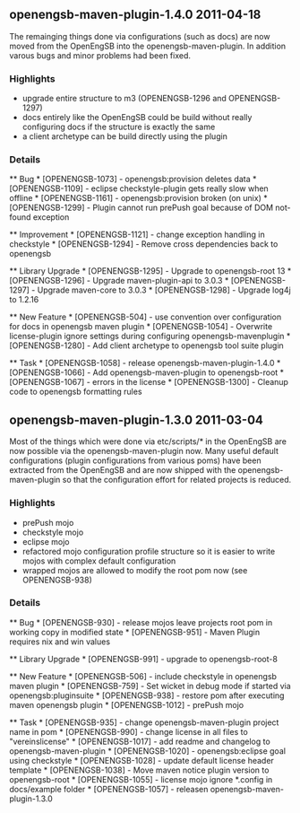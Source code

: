 openengsb-maven-plugin-1.4.0 2011-04-18
--------------------------------------------

The remainging things done via configurations (such as docs) are now moved from the OpenEngSB into the openengsb-maven-plugin.
In addition varous bugs and minor problems had been fixed.

### Highlights
  * upgrade entire structure to m3 (OPENENGSB-1296 and OPENENGSB-1297)
  * docs entirely like the OpenEngSB could be build without really configuring docs if the structure is exactly the same
  * a client archetype can be build directly using the plugin

### Details
** Bug
    * [OPENENGSB-1073] - openengsb:provision deletes data
    * [OPENENGSB-1109] - eclipse checkstyle-plugin gets really slow when offline
    * [OPENENGSB-1161] - openengsb:provision broken (on unix)
    * [OPENENGSB-1299] - Plugin cannot run prePush goal because of DOM not-found exception

** Improvement
    * [OPENENGSB-1121] - change exception handling in checkstyle
    * [OPENENGSB-1294] - Remove cross dependencies back to openengsb

** Library Upgrade
    * [OPENENGSB-1295] - Upgrade to openengsb-root 13
    * [OPENENGSB-1296] - Upgrade maven-plugin-api to 3.0.3
    * [OPENENGSB-1297] - Upgrade maven-core to 3.0.3
    * [OPENENGSB-1298] - Upgrade log4j to 1.2.16

** New Feature
    * [OPENENGSB-504] - use convention over configuration for docs in openengsb maven plugin
    * [OPENENGSB-1054] - Overwrite license-plugin ignore settings during configuring openengsb-mavenplugin
    * [OPENENGSB-1280] - Add client archetype to openengsb tool suite plugin

** Task
    * [OPENENGSB-1058] - release openengsb-maven-plugin-1.4.0
    * [OPENENGSB-1066] - Add openengsb-maven-plugin to openengsb-root
    * [OPENENGSB-1067] - errors in the license
    * [OPENENGSB-1300] - Cleanup code to openengsb formatting rules


openengsb-maven-plugin-1.3.0 2011-03-04
--------------------------------------------

Most of the things which were done via etc/scripts/* in the OpenEngSB are now possible via the openengsb-maven-plugin now. Many useful default
configurations (plugin configurations from various poms) have been extracted from the OpenEngSB and are now shipped with the
openengsb-maven-plugin so that the configuration effort for related projects is reduced. 

### Highlights
  * prePush mojo
  * checkstyle mojo
  * eclipse mojo
  * refactored mojo configuration profile structure so it is easier to write mojos with complex default configuration
  * wrapped mojos are allowed to modify the root pom now (see OPENENGSB-938)

### Details
** Bug
    * [OPENENGSB-930] - release mojos leave projects root pom in working copy in modified state
    * [OPENENGSB-951] - Maven Plugin requires nix and win values

** Library Upgrade
    * [OPENENGSB-991] - upgrade to openengsb-root-8

** New Feature
    * [OPENENGSB-506] - include checkstyle in openengsb maven plugin
    * [OPENENGSB-759] - Set wicket in debug mode if started via openengsb:pluginsuite
    * [OPENENGSB-938] - restore pom after executing maven openengsb plugin
    * [OPENENGSB-1012] - prePush mojo

** Task
    * [OPENENGSB-935] - change openengsb-maven-plugin project name in pom
    * [OPENENGSB-990] - change license in all files to "vereinslicense"
    * [OPENENGSB-1017] - add readme and changelog to openengsb-maven-plugin
    * [OPENENGSB-1020] - openengsb:eclipse goal using checkstyle
    * [OPENENGSB-1028] - update default license header template
    * [OPENENGSB-1038] - Move maven notice plugin version to openengsb-root
    * [OPENENGSB-1055] - license mojo ignore *.config in docs/example folder
    * [OPENENGSB-1057] - releasen openengsb-maven-plugin-1.3.0

